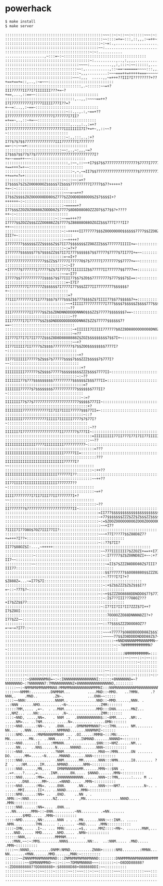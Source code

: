 # powerhack

```bash
$ make install
$ make server
```

    :::::::::::::::::::::::::::::::::::::::::::::~~~::~:~::~~:~:::::~~~:~::::~::::::::::::::::::::::::::::::::::::::::::::::
    :::::::::::::::::::::::::::::::::::::::::::::~~::::=+=~:::,::,,,:~=++~:~~~::::::::::::::::::::::::::::::::::::::::::::::
    ::::::::::::::::::::::::::::::::::::::::::::~:~=:.,...................,,=~~~::::::::::::::::::::::::::::::::::::::::::::
    :::::::::::::::::::::::::::::::::::::::::::~~:...........................,:~=~::::::::::::::::::::::::::::::::::::::::::
    :::::::::::::::::::::::::::::::::::::::~:~:........... ..................,~:::=~:~::::::::::::::::::::::::::::::::::::::
    :::::::::::::::::::::::::::::::::::::::~:..........,..,:,,,,..............,++~~:~=::::::::::::::::::::::::::::::::::::::
    ::::::::::::::::::::::::::::::::::~~~~:..........,,:,:::~:~~::::::,........,.:+=~:==::::::::::::::::::::::::::::::::::::
    :::::::::::::::::::::::::::::::::~~:,...........,::~==~======~~~~:::,,,........,+=:~+~~:::::::::::::::::::::::::::::::::
    ::::::::::::::::::::::::::::::::::~,,,.........:~~~===++=+++++===~~~~~~~~:,:I~,...::~=~:::::::::::::::::::::::::::::::::
    :::::::::::::::::::::::::::::::~~~:,,,  .....,,~=+++??III?I????????+??+==+==+=::,..,:~=~~~::::::::::::::::::::::::::::::
    :::::::::::::::::::::::::::::::::::,.~::::::~~=+?III77777II77I7IIIIIII???+=~?+==,...,::==~~:::::::::::::::::::::::::::::
    ::::::::::::::::::::::::::::::::,..,,:~~~~==++?I7I777777777I7777IIIII777I??=?+~~=:..,,:~==~:::::::::::::::::::::::::::::
    ::::::::::::::::::::::::::::~::.,.,.:,~==+??I777777777777777777777I777777I7II?=+==~,.,::~+=~~:::::::::::::::::::::::::::
    ::::::::::::::::::::::::::::::,..,,:.,:=+?I77777777777777777777777777IIIIIIII7I?+=+~,,::~~?~::::::::::::::::::::::::::::
    ::::::::::::::::::::::::::::~:,,:::,.,:+?I77$7$7$$77777777777777III7777777I77777??==~:~:~~=+::::::::::::::::::::::::::::
    ::::::::::::::::::::::::::~~:,.,~:,,,~=?I7$$$7$$77$77$777777777777777777777777777I?+=~~===++~~~:::::::::::::::::::::::::
    :::::::::::::::::::::::::::::,:~~,::~~+I7$$7$$777777777777777$7777I7777$$7777777$7I?+==+++?=+~~:::::::::::::::::::::::::
    :::::::::::::::::::::::::::::::~,~,~=II7$$7777777777777777777$777777777777777777777?++==+=?=+:::::::::::::::::::::::::::
    :::::::::::::::::::::::::::~:::~~:=+?I7$$$$7$Z$ZOOO8OOOZ$$$$$7Z$$$$777777777I7777$$7?+++++?+=~:~::::::::::::::::::::::::
    :::::::::::::::::::::::::::~~~=~=++?I7$$Z$$$$ZOZOOOOO8DD8O$Z777$ZZOOD8D88OOO$Z$7$$$$I+?++++++~:~::::::::::::::::::::::::
    :::::::::::::::::::::::::::~=====+?I77$$$ZZOZOZO8888ZODDD8Z$7777$8D8D88O8OZZZO7$$77$$?+????++~:~::::::::::::::::::::::::
    :::::::::::::::::::::::~::~~==+++??I7777$$ZOZZ$$$ZZZOO888ZZ$7777$Z88888O88OZOZZ$$$777I???II?++~~::::::::::::::::::::::::
    ::::::::::::::::::::::::::~:~+++++II777777$$$ZOOOOOOOO$$$$$$7777$$ZZO8ZZZZZZ$$ZZ$7777$I??III?+~:::::::::::::::::::::::::
    :::::::::::::::::::::::::::~~++++?I7777777$$$$$$ZZZ$$$$$Z$$7II77$$$$$$$ZZOOZZZ$$$777777IIIII+=~:::::::::::::::::::::::::
    :::::::::::::::::::::::::::~:=?+?I777777$$$$$$77$7$$$$ZZ$$7II7I777$$$$$$7$$77777$7777$7II77I+=~~::::::::::::::::::::::::
    :::::::::::::::::::::::::::=~=I+?I77777777777777777$$ZZ$$77777I77777O$7$77777I7777777$$7777+=~~:::::::::::::::::::::::::
    :::::::::::::::::::::::::::~:~I?+I77777$777777I77777$Z$7I7777I7IIIIIIZ$$77777II777777$$7777==:::::::::::::::::::::::::::
    ::::::::::::::::::::::::::~~=~I7?I7777$$7777777777I$$$$7$$77III77$$7$ZO$$77777777$777$$$7$I==:~:::::::::::::::::::::::::
    ::::::::::::::::::::::::::::=~I7I?II77777777I777777Z$$$$$$7I7777I77$$$ZZ77II77777777$$$$$$?+~:::::::::::::::::::::::::::
    :::::::::::::::::::::::::::::=?77III7777777I7II777$$$7$777$$$Z$$777$$$$Z$7IIII77$$77$$$$$7+=::::::::::::::::::::::::::::
    ::::::::::::::::::::::::::::~~+IIIII7777777777I777$$$$7$$$$$Z$$$$777$$$7$$7777777$77$$$$7+=:~~::::::::::::::::::::::::::
    :::::::::::::::::::::::::::::~??III77777777II7777$$Z$$ZDNDNNDDDDDNNNO$$$ZZ$77777$$$$$$$7==~:::::::::::::::::::::::::::::
    ::::::::::::::::::::::::::::::~??III77777I7I77777$$Z$$DNDDDDDDDDDDDNN8Z$ZZ$77777$$$$$$7?==~:::::::::::::::::::::::::::::
    :::::::::::::::::::::::::::::::~+IIIIII7IIIII777777$OZZ8D88OOOOOOO8DNOZZZZ$$$$777$$$$$7+=~~:::::::::::::::::::::::::::::
    :::::::::::::::::::::::::::::::~=??II777I77I7I7II777Z$$$Z8D8D8888888Z$ZOZ$$$$$$$$$7$$7I+~:::::::::::::::::::::::::::::::
    :::::::::::::::::::::::::::::::~~+?II77IIIII7II7777$Z$$$$777777777$7$$ZOO$$$$$$$$7777I?~::::::::::::::::::::::::::::::::
    :::::::::::::::::::::::::::::::::~+?II77IIIIII77777$Z$$$7$77777$$$$7$$$ZZZ$$$$$7$777I?~~::::::::::::::::::::::::::::::::
    :::::::::::::::::::::::::::::::::::+?IIIIIIIII777777$Z$$$$77777$$$$$$$$$ZZZ$$$$7777II~::::::::::::::::::::::::::::::::::
    :::::::::::::::::::::::::::::::::~:~??IIIIIII77$777$$$$$$$$$777777777$$$$$$Z$$$777II=:::::::::::::::::::::::::::::::::::
    ::::::::::::::::::::::::::::::::::::=?IIIIIII77777$7$$$$$$$$77777777777$$$$$$$777II?~:::::::::::::::::::::::::::::::::::
    :::::::::::::::::::::::::::::::::::~:=?IIIIIII77$77$777777777777777777777$$$$$777II~::::::::::::::::::::::::::::::::::::
    ::::::::::::::::::::::::::::::::::::::+?IIIIIIII777777777777II7II7IIII77777$$$77II=~::::::::::::::::::::::::::::::::::::
    ::::::::::::::::::::::::::::::::::::~::?IIIIIIII77777777777IIIII7IIIIII7777$7$77I?~:::::::::::::::::::::::::::::::::::::
    :::::::::::::::::::::::::::::::::::::::~??IIIIII7I77777777777777777II777777$777II~::::::::::::::::::::::::::::::::::::::
    ::::::::::::::::::::::::::::::::::::::::=IIIIIIIII77II777I77I7II77IIIII7777777I7+:::::::::::::::::::::::::::::::::::::::
    :::::::::::::::::::::::::::::::::::::::~~??IIIIIIIIIIIIII7777IIIIIIIII7777777777~:::::::::::::::::::::::::::::::::::::::
    :::::::::::::::::::::::::::::::::::::::::=???IIIIIIIIIIIIIIIIIIIIIIIIIII77777II=::::::::::::::::::::::::::::::::::::::::
    ::::::::::::::::::::::::::::::::::::::::::???IIIIIIIIIIIIIIIIIIIIIIIIIII77777I?~~:::::::::::::::::::::::::::::::::::::::
    ::::::::::::::::::::::::::::::::::::::::~:++??IIIIIIIIIIIIIIIIIIIIIIII777777I??:::::::::::::::::::::::::::::::::::::::::
    ::::::::::::::::::::::::::::::::::::::::~~++??II77IIII7IIIIIIIIIIIIIII7777777??~::::::::::::::::::::::::::::::::::::::::
    :::::::::::::::::::::::::::::::::::::::::~=+?IIII77777777I7II7III77II7777777I+?~~:::::::::::::::::::::::::::::::::::::::
    ::::::::::::::::::::::::::::::::::::::::::~??II7777777$777777777777777777777II~:::::::::::::::::::::::::::::::::::::::::
    :::::::::::::::::::::::::::::::::::::::::::=II777$$$$$$$$$$$$$$$$$$$$$$$$$777I::::::::::::::::::::::::::::::::::::::::::
    :::::::::::::::::::::::::::::::::::::::::::~+77$$$$$$$ZZZ$ZZ$Z$$$ZZ$$$$$$$$$$=:~::::::::::::::::::::::::::::::::::::::::
    :::::::::::::::::::::::::::::::::::::::::::~:=$ZOOZOOOOOOOOOZOOOZOOOOOOOOZ$Z=~~:::::::::::::::::::::::::::::::::::::::::
    ::::::::::::::::::::::::::::::::::::::::::::~~+I7?7IIII7I77O8O$7OZ7III77II?:::::::::::::::::::::::::::::::::::::::::::::
    :::::::::::::::::::::::::::::::::::::::::::~~~+77I???77$$Z88D8Z7?+=+++?I??+:::::::::::::::::::::::::::::::::::::::::::::
    :::::::::::::::::::::::::::::::::::::::::::~::?7$7II?II77$88OZ$I:...,~+++++:::::::::::::::::::::::::::::::::::::::::::::
    ::::::::::::::::::::::::::::::::::::::::::::~~777IIIIIII7$ZZOZI+==++I77$$7~:::::::::::::::::::::::::::::::::::::::::::::
    :::::::::::::~:::::::::::::::::::::::::::::::~:I77777$Z$ZO8ND8ZI+~~:+??II7~~::::::::::::::::::::::::::::::::::::::::::::
    ::::::::::::~~::::::::::::::::::::::::::::::::~=II$7$ZZZ88DDD88Z$7III?III77:::::::::::::::::::::::::::::::::::::::::::::
    ::::::::::::::::::::::::::::::::::::::::::::::$$7777777$$OO8888O$$ZZZOZZ$I~:::::::::::::::::::::::::::::::::::::::::::::
    :::::::::::::::::::::::::::::::::::::::::::::~:?7??I?I?+?$Z888Z=...~=I77$7I:::::::::::::::::::::::::::::::::::::::::::::
    :::::::::::::::::::::::::::::::::::::::::::::~:+$Z$$ZZZ$Z$Z$$$I??=~::~?77$?~::::::::::::::::::::::::::::::::::::::::::::
    :::::::::::::::::::::::::::::::::::::::::::~:~+$$ZZZOO8888DDNDDO$77$77III+:~::::::::::::::::::::~:::::::::::::::::::::::
    :::::::::::::::::::::::::::::::::::::::::::::~:I$7??III??7O8OZ???+I7$ZZ$$77:::::::::::::::::::::::::::::::::::::::::::::
    ::::::::::::::::::::::::::::::::::::::::::::~:I7?II?II?II7ZZZ$7I++?I7$ZOOI::::::::::::::::::::::::::::::::::::::::::::::
    :::::::::::::::::::::::::::::::::::::::::::::::7OOOOZZO88DNNNN8ZI?+?I77$ZZ~~::::::::::::::::::::::::::::::::::::::::::::
    :::::::::::::::::::::::::::::::::::::::::::~~::?7$$$$ZZZOOOO8OZ7?=~=~=?I77::~:::::::::::::::::::::::::::::::::::::::::::
    :::::::::::::::::::::::::::::::::::::::::::::~~~+77777$O88DDDDDD88Z$$$77~~~:::::::::::::::::::::::::::::::::::::::::::::
    :::::::::::::::::::::::::::::::::::::::::::::~~~~~77$$ZO8DDDDNDDD88Z$7+~~~::::::::::::::::::::::::::::::::::::::::::::::
    ::::::::::::::::::::::::::::::::::::::::::::::::::~+NNDNNNNNMMNNNNMMN~~~::::::::::::::::::::::::::::::::::::::::::::::::
    ::::::::::::::::::::::::::::::::::::::::::::::::::~:~?NMMMMMMMMMMMN?~:::::::::::::::::::::::::::::::::::::::::::::::::::
    :::::::::::::::::::::::::::::::::::::::::::::::::::::::NMMMMMMMMMM=:::::::::::::::::::::::::::::::::::::::::::::::::::::
    :::::::::::::::::::::::::::::::::::::::::::::::::::::::~~:~~~::~:~~:::::::::::::::::::::::::::::::::::::::::::::::::::::
    :::::::::::::::::::::::::::::::::::::::::::::::::::::::::::::~::::::::::::::::::::::::::::::::::::::::::::::::::::::::::
    ::::::::::::::::::::::::::::::::::::::::::::::::::::::::::::::::::::::::::::::::::::::::::::::::::::::::::::::::::::::::
    ::::::::::::::::::::::::::::::::::::::::::::::~~::::::::::::::::::::::::::::::::::::::::::::::::::::::::::::::::::::::::
    :::::::::~::::::~:~:::~~:::::::::::::::::::~~::~::~::::::::~:::::::~::~:~~:::::~~:::::::::::::~::::::::::::::::~::::::::
    ::::::::::~$NNNNNNMN8=~:~:INNNNNNNNNNNNNNNI::::::+8NNNNNNO=~?NNNNNNNO~:?NNNNNNN7:7MNNNNNNNNNZ+8NNNNNNNNNNNNNNNO,::::::::
    :::::~~:~NMMNMNMMNNMMNN8:MMNMMNNNNNNNNNNMMMNI:::NNMNNNNNNNNNMNNNNNNNNNNNMMNNMNNNNNMNNNNNNNNNMMNNMNNNNNNNNNNNNNNNZ:~:::::
    ::::~~~NMMM:.........DNMMNM...        ....MND::~MMO.   ..?MMN.     .?NNN,.    .MND..       .ZN~.           ...ONN~~:::::
    ::::~~NNN:.............NNNM.. ............NND::~MMD......,NNN. .  ..:NNN ......NMO..........~N~...............ZMM:::::::
    :::::?MM,.... ,=~.  . ..MNM.... ..........MMD:::DNN.......MNZ...  ..,NMZ... ...NN:......... .N~...............ZMM:::::::
    ::::~NND, ....,NN=.   . NNM ..  .8NNNNNNNNNN$::~8MM..... .NM:.. .....NM=... ..?NM...... .....N=......... .....OMN:::::::
    ::::~NN8......:NN~. .  .8NN.... .OMNMNMMNNN?:~::7MN...... NM........ NN.... ..NNN......,.....NMMNND.......NNNMNMZ~::::::
    :::::NMO......:MNMNNNNMMNNM ... .OI.....:MMM8~:::MN:..... MN.........MN.... ..NNN......7.....INMNND.......NNNND+~:::::::
    ::::~NN8......:I.....:MMNNN... ...........$NN:::~NMZ......NM... .....NN...  ..NN$......N......NNNND.......NNN~::::::::::
    ::::~NN8............ ..?NNM.......,........MN8~~:MMN......ON ....... DO. .....MM=.....~N......MNNND.......NNN~::::::::::
    :::::NN8.............  .NNM.......MM.......NNN:::NMN......I8........ ?Z  . ..:NM......IM......NMNND.......NMN~::::::::::
    :::::NN8......,MN,...   DMNMNNNNNNMM.......MMN~::$NN .. ..=+....?....,=.... .INM......8N..... $NNND.......MMN~::::::::::
    :::::NN8......:MN=......8NNNNNNNNNNN.......NNN~::?MN,.....:.... M .. .,... ..DN8......MM~.....=NNND..... .MMN~::::::::::
    ::::~NN8......:MN=. ....8NN.     .NN.. ....NNN~:~~NM7.. ........N~.. . ......MMI......II+... ..NNND.......MMN~::::::::::
    :::::NM8......:NN= ..  .8ND.    ..NN . .  .NMN::~:NNO...........NZ..... ..  ,MN................NNND..... .MMN:::::::::::
    :::::NN8......:NN=.... .8NN... ...NN.......MMN~::~8NN..........~NN........ .=NN....... ........$MMD..... .MMN~::::::::::
    ::::~NMD......,NN:......NNN . . ..MN.......NNN:~::INM.. ..... .NMN..........7MN...... :,,..... ~MND..... .MMN:::::::::::
    ::::~IMN,.... .I~.. ... MMN:......=$,. ....MMZ::::~MN~. .......MNM,...  ....NND...... MMD..... .NMD..... .NMN~::::::::::
    ::::::NNN,.. ..........MMMNM.....   . ...:MNN,~~:~:MM$.........NNN$.........NN:..  ..:NNM..... .MND..... .MMN~::::::::::
    ::::~~:NNNO,.........ONMM:NMND..........ZNNN+::::::NM8........:MMNN........ NN.......+MNN.......MMD......,MNN:~:::::::::
    ::::::~~ZNNNMMNNMNNNMNND:::ZNMNMNMNMNNMNNND::::::::DNNMMMNNNMNNNNNNMMMMMMMNNNMMNNMNNNNNNNMMMNNNMDNNNMMNMNMMM?:::::::::::
    :::::::::~~$DMNNNMMNO~~::~::~~7DMNMNNNN8~~~:::::::~:~O8DDD88888?~:ZDD88888887?DD888888+:$88888D88+O88888DDI:~~::::::::::
    :::::::::~~~:~::~~::::~::::::~~::~~~:::~:~~:::::::~~~:::::::::::~~~::::::::~::~:::::::~~::~:::::~~:~:::::~~~~:::::::::::
    ::::::::::::::::::::::::::::::::::::::::::::::::::::::::::::::::::::::::::::::::::::::::::::::::::::::::::::::::::::::::  ......................................................................................................................
